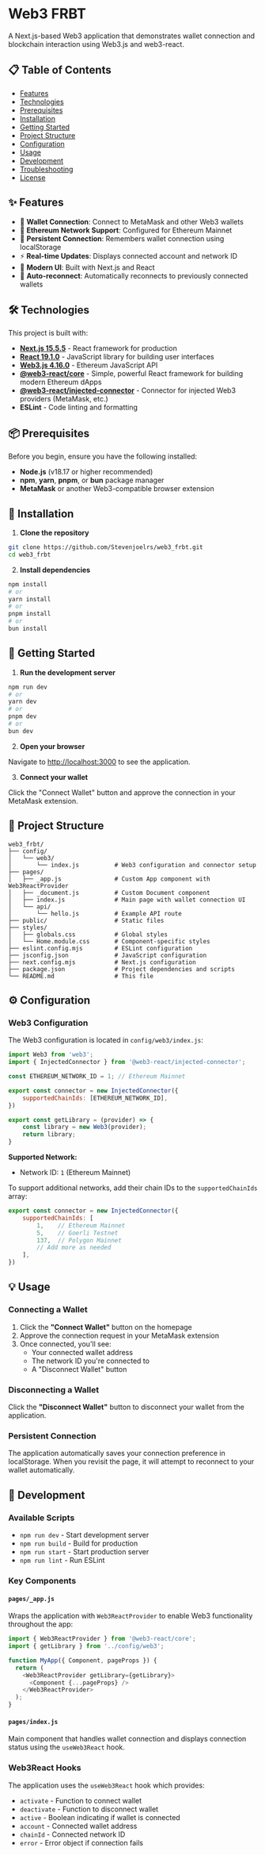 # Web3 FRBT

A Next.js-based Web3 application that demonstrates wallet connection and blockchain interaction using Web3.js and web3-react.

## 📋 Table of Contents

- [Features](#features)
- [Technologies](#technologies)
- [Prerequisites](#prerequisites)
- [Installation](#installation)
- [Getting Started](#getting-started)
- [Project Structure](#project-structure)
- [Configuration](#configuration)
- [Usage](#usage)
- [Development](#development)
- [Troubleshooting](#troubleshooting)
- [License](#license)

## ✨ Features

- 🔐 **Wallet Connection**: Connect to MetaMask and other Web3 wallets
- 🔗 **Ethereum Network Support**: Configured for Ethereum Mainnet
- 💾 **Persistent Connection**: Remembers wallet connection using localStorage
- ⚡ **Real-time Updates**: Displays connected account and network ID
- 🎨 **Modern UI**: Built with Next.js and React
- 🔄 **Auto-reconnect**: Automatically reconnects to previously connected wallets

## 🛠 Technologies

This project is built with:

- **[Next.js 15.5.5](https://nextjs.org/)** - React framework for production
- **[React 19.1.0](https://react.dev/)** - JavaScript library for building user interfaces
- **[Web3.js 4.16.0](https://web3js.readthedocs.io/)** - Ethereum JavaScript API
- **[@web3-react/core](https://github.com/Uniswap/web3-react)** - Simple, powerful React framework for building modern Ethereum dApps
- **[@web3-react/injected-connector](https://github.com/Uniswap/web3-react)** - Connector for injected Web3 providers (MetaMask, etc.)
- **ESLint** - Code linting and formatting

## 📦 Prerequisites

Before you begin, ensure you have the following installed:

- **Node.js** (v18.17 or higher recommended)
- **npm**, **yarn**, **pnpm**, or **bun** package manager
- **MetaMask** or another Web3-compatible browser extension

## 🚀 Installation

1. **Clone the repository**

```bash
git clone https://github.com/Stevenjoelrs/web3_frbt.git
cd web3_frbt
```

2. **Install dependencies**

```bash
npm install
# or
yarn install
# or
pnpm install
# or
bun install
```

## 🎯 Getting Started

1. **Run the development server**

```bash
npm run dev
# or
yarn dev
# or
pnpm dev
# or
bun dev
```

2. **Open your browser**

Navigate to [http://localhost:3000](http://localhost:3000) to see the application.

3. **Connect your wallet**

Click the "Connect Wallet" button and approve the connection in your MetaMask extension.

## 📁 Project Structure

```
web3_frbt/
├── config/
│   └── web3/
│       └── index.js          # Web3 configuration and connector setup
├── pages/
│   ├── _app.js               # Custom App component with Web3ReactProvider
│   ├── _document.js          # Custom Document component
│   ├── index.js              # Main page with wallet connection UI
│   └── api/
│       └── hello.js          # Example API route
├── public/                   # Static files
├── styles/
│   ├── globals.css           # Global styles
│   └── Home.module.css       # Component-specific styles
├── eslint.config.mjs         # ESLint configuration
├── jsconfig.json             # JavaScript configuration
├── next.config.mjs           # Next.js configuration
├── package.json              # Project dependencies and scripts
└── README.md                 # This file
```

## ⚙️ Configuration

### Web3 Configuration

The Web3 configuration is located in `config/web3/index.js`:

```javascript
import Web3 from 'web3';
import { InjectedConnector } from '@web3-react/injected-connector';

const ETHEREUM_NETWORK_ID = 1; // Ethereum Mainnet

export const connector = new InjectedConnector({
    supportedChainIds: [ETHEREUM_NETWORK_ID],
})

export const getLibrary = (provider) => {
    const library = new Web3(provider);
    return library;
}
```

**Supported Network:**
- Network ID: `1` (Ethereum Mainnet)

To support additional networks, add their chain IDs to the `supportedChainIds` array:

```javascript
export const connector = new InjectedConnector({
    supportedChainIds: [
        1,    // Ethereum Mainnet
        5,    // Goerli Testnet
        137,  // Polygon Mainnet
        // Add more as needed
    ],
})
```

## 💡 Usage

### Connecting a Wallet

1. Click the **"Connect Wallet"** button on the homepage
2. Approve the connection request in your MetaMask extension
3. Once connected, you'll see:
   - Your connected wallet address
   - The network ID you're connected to
   - A "Disconnect Wallet" button

### Disconnecting a Wallet

Click the **"Disconnect Wallet"** button to disconnect your wallet from the application.

### Persistent Connection

The application automatically saves your connection preference in localStorage. When you revisit the page, it will attempt to reconnect to your wallet automatically.

## 🔧 Development

### Available Scripts

- `npm run dev` - Start development server
- `npm run build` - Build for production
- `npm run start` - Start production server
- `npm run lint` - Run ESLint

### Key Components

#### `pages/_app.js`

Wraps the application with `Web3ReactProvider` to enable Web3 functionality throughout the app:

```javascript
import { Web3ReactProvider } from '@web3-react/core';
import { getLibrary } from '../config/web3';

function MyApp({ Component, pageProps }) {
  return (
    <Web3ReactProvider getLibrary={getLibrary}>
      <Component {...pageProps} />
    </Web3ReactProvider>
  );
}
```

#### `pages/index.js`

Main component that handles wallet connection and displays connection status using the `useWeb3React` hook.

### Web3React Hooks

The application uses the `useWeb3React` hook which provides:

- `activate` - Function to connect wallet
- `deactivate` - Function to disconnect wallet
- `active` - Boolean indicating if wallet is connected
- `account` - Connected wallet address
- `chainId` - Connected network ID
- `error` - Error object if connection fails

